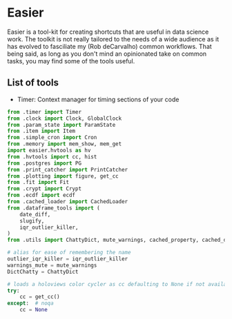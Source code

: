 # Easier
Easier is a tool-kit for creating shortcuts that are useful in data science
work. The toolkit is not really tailored to the needs of a wide audience as
it has evolved to fasciliate my (Rob deCarvalho) common workflows. That being
said, as long as you don't mind an opinionated take on common tasks, you may find some of the
tools useful.

## List of tools
* Timer: Context manager for timing sections of your code




```python
from .timer import Timer
from .clock import Clock, GlobalClock
from .param_state import ParamState
from .item import Item
from .simple_cron import Cron
from .memory import mem_show, mem_get
import easier.hvtools as hv
from .hvtools import cc, hist
from .postgres import PG
from .print_catcher import PrintCatcher
from .plotting import figure, get_cc
from .fit import Fit
from .crypt import Crypt
from .ecdf import ecdf
from .cached_loader import CachedLoader
from .dataframe_tools import (
    date_diff,
    slugify,
    iqr_outlier_killer,
)
from .utils import ChattyDict, mute_warnings, cached_property, cached_dataframe

# alias for ease of remembering the name
outlier_iqr_killer = iqr_outlier_killer
warnings_mute = mute_warnings
DictChatty = ChattyDict

# loads a holoviews color cycler as cc defaulting to None if not available
try:
    cc = get_cc()
except:  # noqa
    cc = None
```